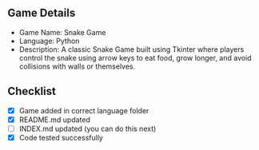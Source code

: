 ## Game Details
- Game Name: Snake Game
- Language: Python
- Description: A classic Snake Game built using Tkinter where players control the snake using arrow keys to eat food, grow longer, and avoid collisions with walls or themselves.

## Checklist
- [x] Game added in correct language folder
- [x] README.md updated
- [ ] INDEX.md updated (you can do this next)
- [x] Code tested successfully
